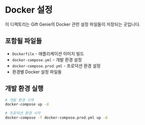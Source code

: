 # Docker 설정

이 디렉토리는 Gift Genie의 Docker 관련 설정 파일들이 저장되는 곳입니다.

## 포함될 파일들
- `Dockerfile` - 애플리케이션 이미지 빌드
- `docker-compose.yml` - 개발 환경 설정
- `docker-compose.prod.yml` - 프로덕션 환경 설정
- 환경별 Docker 설정 파일들

## 개발 환경 실행
```bash
# 개발 환경 시작
docker-compose up -d

# 프로덕션 환경 시작  
docker-compose -f docker-compose.prod.yml up -d
```